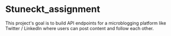 # Stuneckt_assignment
This project's goal is to build API endpoints for a microblogging platform like Twitter / LinkedIn where users can post content and follow each other.
